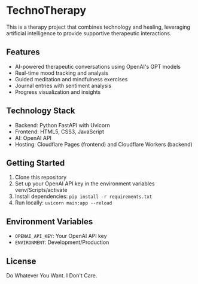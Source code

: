 # TechnoTherapy

This is a therapy project that combines technology and healing, leveraging artificial intelligence to provide supportive therapeutic interactions.

## Features
- AI-powered therapeutic conversations using OpenAI's GPT models
- Real-time mood tracking and analysis
- Guided meditation and mindfulness exercises
- Journal entries with sentiment analysis
- Progress visualization and insights

## Technology Stack
- Backend: Python FastAPI with Uvicorn
- Frontend: HTML5, CSS3, JavaScript
- AI: OpenAI API
- Hosting: Cloudflare Pages (frontend) and Cloudflare Workers (backend)

## Getting Started
1. Clone this repository
2. Set up your OpenAI API key in the environment variables
venv/Scripts/activate
3. Install dependencies: `pip install -r requirements.txt`
4. Run locally: `uvicorn main:app --reload`

## Environment Variables
- `OPENAI_API_KEY`: Your OpenAI API key
- `ENVIRONMENT`: Development/Production

## License
Do Whatever You Want. I Don't Care.